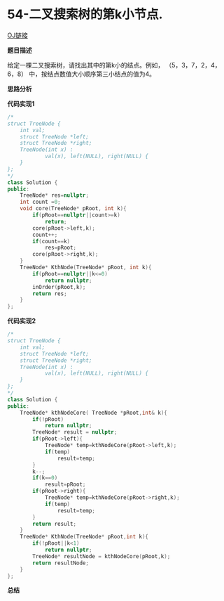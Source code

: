# 54-二叉搜索树的第k小节点.

[OJ链接](https://www.nowcoder.com/practice/ef068f602dde4d28aab2b210e859150a?tpId=13&tqId=11215&tPage=4&rp=1&ru=%2Fta%2Fcoding-interviews&qru=%2Fta%2Fcoding-interviews%2Fquestion-ranking)

**题目描述**

给定一棵二叉搜索树，请找出其中的第k小的结点。例如， （5，3，7，2，4，6，8）    中，按结点数值大小顺序第三小结点的值为4。

**思路分析**



**代码实现1**

```c++
/*
struct TreeNode {
    int val;
    struct TreeNode *left;
    struct TreeNode *right;
    TreeNode(int x) :
            val(x), left(NULL), right(NULL) {
    }
};
*/
class Solution {
public:
    TreeNode* res=nullptr;
    int count =0;
    void core(TreeNode* pRoot, int k){
        if(pRoot==nullptr||count>=k)
            return;
        core(pRoot->left,k);
        count++;
        if(count==k)
            res=pRoot;
        core(pRoot->right,k);
    }
    TreeNode* KthNode(TreeNode* pRoot, int k){
        if(pRoot==nullptr||k<=0)
            return nullptr;
        inOrder(pRoot,k);
        return res;
    }
};
```
**代码实现2**

```c++
/*
struct TreeNode {
    int val;
    struct TreeNode *left;
    struct TreeNode *right;
    TreeNode(int x) :
            val(x), left(NULL), right(NULL) {
    }
};
*/
class Solution {
public:
    TreeNode* kthNodeCore( TreeNode *pRoot,int& k){
        if(!pRoot)
            return nullptr;
        TreeNode* result = nullptr;
        if(pRoot->left){
            TreeNode* temp=kthNodeCore(pRoot->left,k);
            if(temp)
                result=temp;
        }
        k--;
        if(k==0)
            result=pRoot;
        if(pRoot->right){
            TreeNode* temp=kthNodeCore(pRoot->right,k);
            if(temp)
                result=temp;
        }
        return result;
    }
    TreeNode* KthNode(TreeNode* pRoot,int k){
        if(!pRoot||k<1)
            return nullptr;
        TreeNode* resultNode = kthNodeCore(pRoot,k);
        return resultNode;
    }
};
```

**总结**



